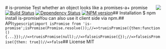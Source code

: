 <a href="https://promisesaplus.com/"><img src="https://promisesaplus.com/assets/logo-small.png" align="right" /></a># is-promise  Test whether an object looks like a promises-a+ promise [![Build Status](https://img.shields.io/travis/then/is-promise/master.svg)](https://travis-ci.org/then/is-promise) [![Dependency Status](https://img.shields.io/david/then/is-promise.svg)](https://david-dm.org/then/is-promise) [![NPM version](https://img.shields.io/npm/v/is-promise.svg)](https://www.npmjs.org/package/is-promise)## Installation    $ npm install is-promiseYou can also use it client side via npm.## API```typescriptimport isPromise from 'is-promise';isPromise(Promise.resolve());//=>trueisPromise({then:function () {...}});//=>trueisPromise(null);//=>falseisPromise({});//=>falseisPromise({then: true})//=>false```## License  MIT
